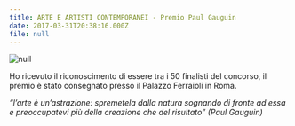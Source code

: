 ```yaml
---
title: ARTE E ARTISTI CONTEMPORANEI - Premio Paul Gauguin
date: 2017-03-31T20:38:16.000Z
file: null
---
```

![null](/uploads/IMG-9581.JPG)

Ho ricevuto il riconoscimento di essere tra i 50 finalisti del concorso, il premio è stato consegnato presso il Palazzo Ferraioli in Roma.

<!--more-->

*“l’arte
è un’astrazione: spremetela dalla natura sognando di fronte ad essa e
preoccupatevi più della creazione che del risultato” (Paul Gauguin)*
